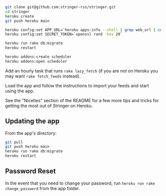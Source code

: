 ```sh
git clone git@github.com:stringer-rss/stringer.git
cd stringer
heroku create
git push heroku main

heroku config:set APP_URL=`heroku apps:info --shell | grep web_url | cut -d= -f2`
heroku config:set SECRET_TOKEN=`openssl rand -hex 20`

heroku run rake db:migrate
heroku restart

heroku addons:create scheduler
heroku addons:open scheduler
```

Add an hourly task that runs `rake lazy_fetch` (if you are not on Heroku you may want `rake fetch_feeds` instead).

Load the app and follow the instructions to import your feeds and start using the app.

See the "Niceties" section of the README for a few more tips and tricks for getting the most out of Stringer on Heroku.

## Updating the app

From the app's directory:

```sh
git pull
git push heroku main
heroku run rake db:migrate
heroku restart
```

## Password Reset

In the event that you need to change your password, run `heroku run rake change_password` from the app folder.
